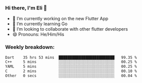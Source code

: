### Hi there, I'm Eli 👋
- 🔭 I’m currently working on the new Flutter App
- 🌱 I’m currently learning Go
- 🦄 I’m looking to collaborate with other flutter developers
- 😄 Pronouns: He/Him/His

### Weekly breakdown:
<!--START_SECTION:waka-->

```txt
Dart    35 hrs 53 mins  █████████████████████████   99.35 %
C++     5 mins          ░░░░░░░░░░░░░░░░░░░░░░░░░   00.25 %
YAML    5 mins          ░░░░░░░░░░░░░░░░░░░░░░░░░   00.25 %
C       2 mins          ░░░░░░░░░░░░░░░░░░░░░░░░░   00.10 %
Other   0 secs          ░░░░░░░░░░░░░░░░░░░░░░░░░   00.04 %
```

<!--END_SECTION:waka-->
